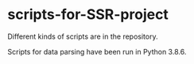 # scripts-for-SSR-project
Different kinds of scripts are in the repository.  

Scripts for data parsing have been run in Python 3.8.6.



